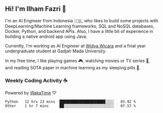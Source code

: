 ## Hi! I'm Ilham Fazri 👋

I'm an AI Engineer from Indonesia 🇮🇩, who likes to build some projects with DeepLearning/Machine Learning frameworks, SQL and NoSQL databases, Docker, Python, and backend APIs. Also, I have a little bit of experience in building a native android app using Java.

Currently, I'm working as AI Engineer at [Widya Wicara](https://widyawicara.com) and a final year undergraduate student at Gadjah Mada University. 

In my free time, I like playing games 🎮, watching movies or TV series 🍿, and reading SOTA paper in machine learning as my sleeping pills 💊. 

### Weekly Coding Activity ☕
Powered by [WakaTime](https://wakatime.com/) ♡
<!--START_SECTION:waka-->

```text
Python   12 hrs 23 mins  █████████████████████░░░░   83.92 %
Other    1 hr 7 mins     ██░░░░░░░░░░░░░░░░░░░░░░░   07.57 %
```

<!--END_SECTION:waka-->
